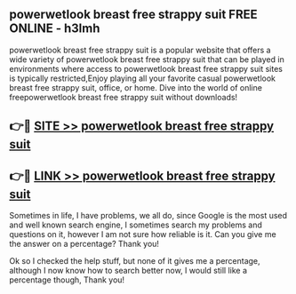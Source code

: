 ## powerwetlook breast free strappy suit FREE ONLINE - h3lmh

powerwetlook breast free strappy suit is a popular website that offers a wide variety of powerwetlook breast free strappy suit that can be played in environments where access to powerwetlook breast free strappy suit sites is typically restricted,Enjoy playing all your favorite casual powerwetlook breast free strappy suit, office, or home. Dive into the world of online freepowerwetlook breast free strappy suit without downloads!

## 👉🔴 [SITE >> powerwetlook breast free strappy suit](http://news.freeplayer.one?title=powerwetlook_breast_free_strappy_suit&ref=FRRE)

## 👉🔴 [LINK >> powerwetlook breast free strappy suit](http://news.freeplayer.one?title=powerwetlook_breast_free_strappy_suit&ref=FREE)

Sometimes in life, I have problems, we all do, since Google is the most used and well known search engine, I sometimes search my problems and questions on it, however I am not sure how reliable is it. Can you give me the answer on a percentage? Thank you!

Ok so I checked the help stuff, but none of it gives me a percentage, although I now know how to search better now, I would still like a percentage though, Thank you!